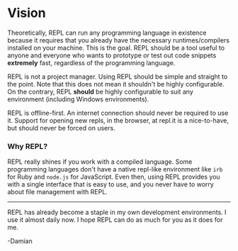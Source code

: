 # Vision

Theoretically, REPL can run any programming language in existence because it requires that you already have the necessary runtimes/compilers installed on your machine. This is the goal. REPL should be a tool useful to anyone and everyone who wants to prototype or test out code snippets **extremely** fast, regardless of the programming language.

REPL is not a project manager. Using REPL should be simple and straight to the point. Note that this does not mean it shouldn't be highly configurable. On the contrary, REPL **should** be highly configurable to suit any environment (including Windows environments).

REPL is offline-first. An internet connection should never be required to use it. Support for opening new repls, in the browser, at repl.it is a nice-to-have, but should never be forced on users.

### Why REPL?

REPL really shines if you work with a compiled language. Some programming languages don't have a native repl-like environment like `irb` for Ruby and `node.js` for JavaScript. Even then, using REPL provides you with a single interface that is easy to use, and you never have to worry about file management with REPL.

---

REPL has already become a staple in my own development environments. I use it almost daily now. I hope REPL can do as much for you as it does for me.

-Damian
